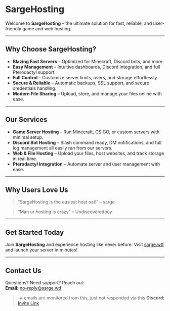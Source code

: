 # SargeHosting

Welcome to **SargeHosting** – the ultimate solution for fast, reliable, and user-friendly game and web hosting.  

---

## Why Choose SargeHosting?

- **Blazing Fast Servers** – Optimized for Minecraft, Discord bots, and more.  
- **Easy Management** – Intuitive dashboards, Discord integration, and full Pterodactyl support.  
- **Full Control** – Customize server limits, users, and storage effortlessly.  
- **Secure & Reliable** – Automatic backups, SSL support, and secure credentials handling.  
- **Modern File Sharing** – Upload, store, and manage your files online with ease.  

---

## Our Services

- **Game Server Hosting** – Run Minecraft, CS:GO, or custom servers with minimal setup.
- **Discord Bot Hosting** – Slash command ready, DM notifications, and full log management all easily ran from our servers.  
- **Web & File Hosting** – Upload your files, host websites, and track storage in real time.  
- **Pterodactyl Integration** – Automate server and user management with ease.  

---

## Why Users Love Us

> “SargeHosting is the easiest host oat!” – sarge  

> “Man ur hosting is crazy” – Undiscoveredboy

---

## Get Started Today

Join **SargeHosting** and experience hosting like never before. Visit [sarge.wtf](https://sarge.wtf) and launch your server in minutes!

---

## Contact Us

Questions? Need support? Reach out:  
**Email:** no-reply@sarge.wtf 
> -# emails are monitored from this, just not responded via this
**Discord:** [Invite Link](https://discord.gg/sg5Dek5ah4)

